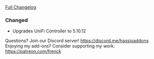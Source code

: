 [Full Changelog][changelog]

### Changed

- Upgrades UniFi Controller to 5.10.12

[changelog]: https://github.com/hassio-addons/addon-unifi/compare/v0.5.0...v0.6.0

Questions? Join our Discord server! https://discord.me/hassioaddons
Enjoying my add-ons? Consider supporting my work: https://patreon.com/frenck